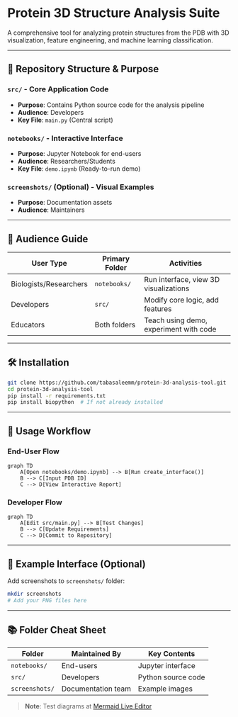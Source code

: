 # Protein 3D Structure Analysis Suite

A comprehensive tool for analyzing protein structures from the PDB with 3D visualization, feature engineering, and machine learning classification.

---

## 📂 Repository Structure & Purpose

### `src/` - Core Application Code
- **Purpose**: Contains Python source code for the analysis pipeline
- **Audience**: Developers
- **Key File**: `main.py` (Central script)

### `notebooks/` - Interactive Interface
- **Purpose**: Jupyter Notebook for end-users
- **Audience**: Researchers/Students
- **Key File**: `demo.ipynb` (Ready-to-run demo)

### `screenshots/` (Optional) - Visual Examples
- **Purpose**: Documentation assets
- **Audience**: Maintainers

---

## 👥 Audience Guide

| User Type               | Primary Folder      | Activities                              |
|-------------------------|---------------------|-----------------------------------------|
| Biologists/Researchers  | `notebooks/`        | Run interface, view 3D visualizations   |
| Developers              | `src/`              | Modify core logic, add features         |
| Educators               | Both folders        | Teach using demo, experiment with code  |

---

## 🛠️ Installation

```bash
git clone https://github.com/tabasaleemm/protein-3d-analysis-tool.git
cd protein-3d-analysis-tool
pip install -r requirements.txt
pip install biopython  # If not already installed
```

---

## 🚀 Usage Workflow

### End-User Flow
```mermaid
graph TD
    A[Open notebooks/demo.ipynb] --> B[Run create_interface()]
    B --> C[Input PDB ID]
    C --> D[View Interactive Report]
```

### Developer Flow
```mermaid
graph TD
    A[Edit src/main.py] --> B[Test Changes]
    B --> C[Update Requirements]
    C --> D[Commit to Repository]
```

---

## 📸 Example Interface (Optional)
Add screenshots to `screenshots/` folder:
```bash
mkdir screenshots
# Add your PNG files here
```

---

## 📚 Folder Cheat Sheet

| Folder         | Maintained By       | Key Contents                 |
|----------------|---------------------|------------------------------|
| `notebooks/`   | End-users           | Jupyter interface            |
| `src/`         | Developers          | Python source code           |
| `screenshots/` | Documentation team  | Example images               |

> **Note**: Test diagrams at [Mermaid Live Editor](https://mermaid-js.github.io/mermaid-live-editor/)
